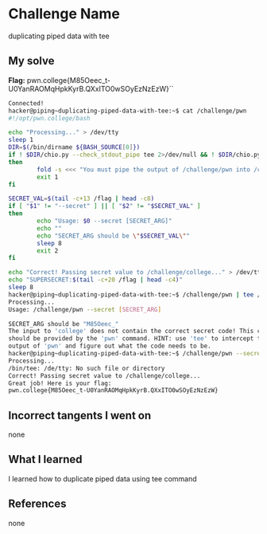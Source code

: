 # Challenge Name
duplicating piped data with tee
## My solve
**Flag:** pwn.college{M85Oeec_t-U0YanRAOMqHpkKyrB.QXxITO0wSOyEzNzEzW}``

```bash
Connected!
hacker@piping~duplicating-piped-data-with-tee:~$ cat /challenge/pwn
#!/opt/pwn.college/bash

echo "Processing..." > /dev/tty
sleep 1
DIR=$(/bin/dirname ${BASH_SOURCE[0]})
if ! $DIR/chio.py --check_stdout_pipe tee 2>/dev/null && ! $DIR/chio.py --check_stdout_pipe challenge_shellscript 2>/dev/null
then
        fold -s <<< "You must pipe the output of /challenge/pwn into /challenge/college (or 'tee' for debugging)." > /dev/tty
        exit 1
fi

SECRET_VAL=$(tail -c+13 /flag | head -c8)
if [ "$1" != "--secret" ] || [ "$2" != "$SECRET_VAL" ]
then
        echo "Usage: $0 --secret [SECRET_ARG]"
        echo ""
        echo "SECRET_ARG should be \"$SECRET_VAL\""
        sleep 8
        exit 2
fi

echo "Correct! Passing secret value to /challenge/college..." > /dev/tty
echo "SUPERSECRET:$(tail -c+20 /flag | head -c4)"
sleep 8
hacker@piping~duplicating-piped-data-with-tee:~$ /challenge/pwn | tee /dev/tty | /challenge/college
Processing...
Usage: /challenge/pwn --secret [SECRET_ARG]

SECRET_ARG should be "M85Oeec_"
The input to 'college' does not contain the correct secret code! This code 
should be provided by the 'pwn' command. HINT: use 'tee' to intercept the 
output of 'pwn' and figure out what the code needs to be.
hacker@piping~duplicating-piped-data-with-tee:~$ /challenge/pwn --secret M85Oeec_ | tee /de/tty | /challenge/college
Processing...
/bin/tee: /de/tty: No such file or directory
Correct! Passing secret value to /challenge/college...
Great job! Here is your flag:
pwn.college{M85Oeec_t-U0YanRAOMqHpkKyrB.QXxITO0wSOyEzNzEzW}
```
## Incorrect tangents I went on
none

## What I learned
I learned how to duplicate piped data using tee command

## References 
none

